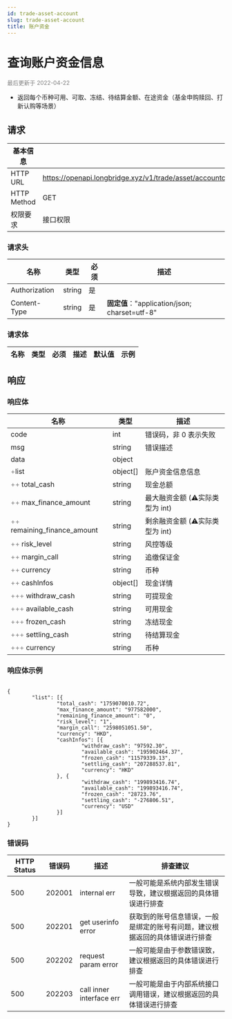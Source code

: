 ```yaml
---
id: trade-asset-account
slug: trade-asset-account
title: 账户资金
---
```


#  查询账户资金信息


<font color='gray' size='2'>最后更新于 2022-04-22</font>

 - 返回每个币种可用、可取、冻结、待结算金额、在途资金（基金申购赎回、打新认购等场景）

## 请求

| 基本信息        |                                              |
|-------------|----------------------------------------------|
| HTTP URL    | https://openapi.longbridge.xyz/v1/trade/asset/accountcashinfo |
| HTTP Method | GET                                         |
| 权限要求        | 接口权限                                         |

### 请求头

| 名称            | 类型     | 必须  | 描述                                        |
|---------------|--------|-----|-------------------------------------------|
| Authorization | string | 是   |                                           |
| Content-Type  | string | 是   | **固定值**："application/json; charset=utf-8" |

### 请求体

| 名称              | 类型     | 必须  | 描述                                                   | 默认值 | 示例      |
|-----------------|--------|-----|------------------------------------------------------|-----|---------|


## 响应

### 响应体

| 名称                                      | 类型       | 描述           |
|-----------------------------------------|----------|--------------|
| code                                    | int      | 错误码，非 0 表示失败 |
| msg                                     | string   | 错误描述         |
| data                                    | object   |              |
| <font color="grey">+</font>list      | object[]      | 账户资金信息信息     |
| <font color="grey">++</font> total_cash       | string |      现金总额        |
| <font color="grey">++</font> max_finance_amount          | string      |   最大融资金额 (⚠️实际类型为 int)            |
| <font color="grey">++</font> remaining_finance_amount | string       |    剩余融资金额  (⚠️实际类型为 int)         |
| <font color="grey">++</font> risk_level | string       | 风控等级             |
| <font color="grey">++</font> margin_call | string       |  追缴保证金            |
| <font color="grey">++</font> currency | string       |  币种         |
| <font color="grey">++</font> cashInfos | object[]       |    现金详情          |
| <font color="grey">+++</font> withdraw_cash | string       |   可提现金           |
| <font color="grey">+++</font> available_cash | string       |   可用现金          |
| <font color="grey">+++</font> frozen_cash | string       |   冻结现金           |
| <font color="grey">+++</font> settling_cash | string       |   待结算现金           |
| <font color="grey">+++</font> currency | string       |   币种           |




### 响应体示例

```

{
        "list": [{
                "total_cash": "1759070010.72",
                "max_finance_amount": "977582000",
                "remaining_finance_amount": "0",
                "risk_level": "1",
                "margin_call": "2598051051.50",
                "currency": "HKD",
                "cashInfos": [{
                        "withdraw_cash": "97592.30",
                        "available_cash": "195902464.37",
                        "frozen_cash": "11579339.13",
                        "settling_cash": "207288537.81",
                        "currency": "HKD"
                }, {
                        "withdraw_cash": "199893416.74",
                        "available_cash": "199893416.74",
                        "frozen_cash": "28723.76",
                        "settling_cash": "-276806.51",
                        "currency": "USD"
                }]
        }]
}
```

### 错误码

| HTTP Status | 错误码     | 描述                | 排查建议                                          |
|---------|---------|-------------------|-----------------------------------------------|
| 500     | 202001 | internal err      | 一般可能是系统内部发生错误导致，建议根据返回的具体错误进行排查          |
| 500     | 202201 | get userinfo error      | 获取到的账号信息错误，一般是绑定的账号有问题，建议根据返回的具体错误进行排查          |
| 500     | 202202 | request param error | 一般可能是由于参数错误致，建议根据返回的具体错误进行排查  |
| 500     | 202203 | call inner interface err | 一般可能是由于内部系统接口调用错误，建议根据返回的具体错误进行排查  |
